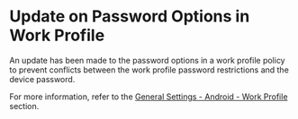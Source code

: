 # Update on Password Options in Work Profile

An update has been made to the password options in a work profile policy to prevent conflicts between the work profile password restrictions and the device password.

For more information, refer to the [General Settings - Android - Work Profile](../../portal/configuracoes/editar-politica/general-settings-android-work-profile.md) section.
